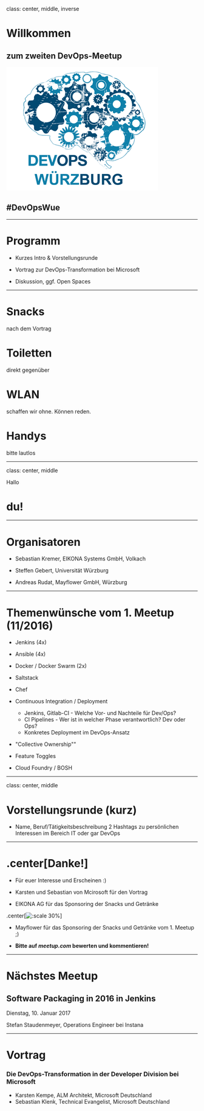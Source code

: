 class: center, middle, inverse

# Willkommen

## zum zweiten DevOps-Meetup
![Default-aligned image](images/devops_s.png)

## #DevOpsWue

---

# Programm

- Kurzes Intro & Vorstellungsrunde

- Vortrag zur DevOps-Transformation bei Microsoft

- Diskussion, ggf. Open Spaces

---

# Snacks

nach dem Vortrag

# Toiletten

direkt gegenüber

# WLAN

schaffen wir ohne. Können reden.

# Handys

bitte lautlos

---
class: center, middle

Hallo

# du!

---
# Organisatoren

- Sebastian Kremer, EIKONA Systems GmbH, Volkach

- Steffen Gebert, Universität Würzburg

- Andreas Rudat, Mayflower GmbH, Würzburg

---
# Themenwünsche vom 1. Meetup (11/2016)

* Jenkins (4x)

* Ansible (4x)

* Docker / Docker Swarm (2x)

* Saltstack
* Chef
* Continuous Integration / Deployment
  * Jenkins, Gitlab-CI - Welche Vor- und Nachteile für Dev/Ops?
  * CI Pipelines - Wer ist in welcher Phase verantwortlich? Dev oder Ops?
  * Konkretes Deployment im DevOps-Ansatz
  
* "Collective Ownership""
* Feature Toggles
* Cloud Foundry / BOSH


---
class: center, middle
# Vorstellungsrunde (kurz)

* Name, Beruf/Tätigkeitsbeschreibung
2 Hashtags zu persönlichen Interessen im Bereich IT oder gar DevOps


---
# .center[Danke!]

- Für euer Interesse und Erscheinen :)

- Karsten und Sebastian von Mcirosoft für den Vortrag

- EIKONA AG für das Sponsoring der Snacks und Getränke

.center[![:scale 30%](http://www.eikona.de/portal/pics/eikona.de/eikona_logos/logo_eikona_group_black.png)]

- Mayflower für das Sponsoring der Snacks und Getränke vom 1. Meetup ;)


- **Bitte auf _meetup.com_ bewerten und kommentieren!**

---
# Nächstes Meetup

## Software Packaging in 2016 in Jenkins

Dienstag, 10. Januar 2017

Stefan Staudenmeyer, Operations Engineer bei Instana

---
# Vortrag

### Die DevOps-Transformation in der Developer Division bei Microsoft

* Karsten Kempe, ALM Architekt, Microsoft Deutschland
* Sebastian Klenk, Technical Evangelist, Microsoft Deutschland

